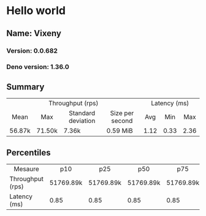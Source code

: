 # Hello world
## Name: Vixeny 

### Version: 0.0.682
### Deno version: 1.36.0

## Summary
<table>
<tr>
    <td align="center" colspan="4">Throughput (rps)</td>
    <td align="center" colspan="3">Latency (ms)</td>
</tr>
<tr>
    <td align="center">Mean</td>
    <td align="center">Max</td>
    <td align="center">Standard deviation</td>
    <td align="center">Size per second</td>
    <td align="center">Avg</td>
    <td align="center">Min</td>
    <td align="center">Max</td>
</tr>
<tr>
    <td>56.87k</td>
    <td>71.50k</td>
    <td>7.36k</td>
    <td>0.59 MiB</td>
    <td>1.12</td>
    <td>0.33</td>
    <td>2.36</td>
</tr>
</table>

## Percentiles

<table>
<tr>
  <td align="center">Mesaure</td>
  <td align="center">p10</td>
  <td align="center">p25</td>
  <td align="center">p50</td>
  <td align="center">p75</td>
  <td align="center">p90</td>
  <td align="center">p95</td>
  <td align="center">p99</td>
</tr>
<tr>
  <td>Throughput (rps)</td>
  <td>51769.89k</td>
  <td>51769.89k</td>
  <td>51769.89k</td>
  <td>51769.89k</td>
  <td>70391.49k</td>
  <td>71499.52k</td>
  <td>71499.52k</td>
</tr>
<tr>
  <td>Latency (ms)</td>
  <td>0.85</td>
  <td>0.85</td>
  <td>0.85</td>
  <td>0.85</td>
  <td>1.30</td>
  <td>1.38</td>
  <td>1.65</td>
</tr>
</table>
